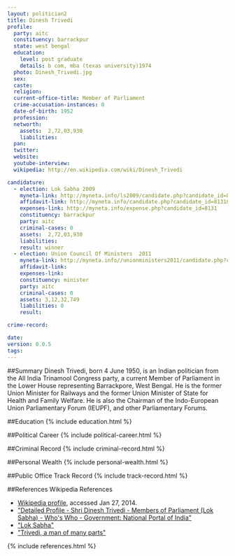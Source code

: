 ```yaml
---
layout: politician2
title: Dinesh Trivedi
profile: 
  party: aitc
  constituency: barrackpur
  state: west bengal
  education: 
    level: post graduate
    details: b com, mba (texas university)1974
  photo: Dinesh_Trivedi.jpg
  sex: 
  caste: 
  religion: 
  current-office-title: Member of Parliament
  crime-accusation-instances: 0
  date-of-birth: 1952
  profession: 
  networth: 
    assets:  2,72,03,930
    liabilities: 
  pan: 
  twitter: 
  website: 
  youtube-interview: 
  wikipedia: http://en.wikipedia.com/wiki/Dinesh_Trivedi

candidature: 
  - election: Lok Sabha 2009
    myneta-link: http://myneta.info/ls2009/candidate.php?candidate_id=8131
    affidavit-link: http://myneta.info/candidate.php?candidate_id=8131&scan=original
    expenses-link: http://myneta.info/expense.php?candidate_id=8131
    constituency: barrackpur 
    party: aitc
    criminal-cases: 0
    assets:  2,72,03,930
    liabilities: 
    result: winner 
  - election: Union Council Of Ministers  2011
    myneta-link: http://myneta.info//unionministers2011/candidate.php?candidate_id=32
    affidavit-link: 
    expenses-link: 
    constituency: minister 
    party: aitc
    criminal-cases: 0
    assets: 3,12,32,749
    liabilities: 0
    result:  

crime-record: 

date: 
version: 0.0.5
tags: 
---
```

##Summary
Dinesh Trivedi, born 4 June 1950, is an Indian politician from the All India Trinamool Congress party, a current Member of Parliament in the Lower House representing Barrackpore, West Bengal. He is the former Union Minister for Railways and the former Union Minister of State for Health and Family Welfare. He is also the Chairman of the Indo-European Union Parliamentary Forum (IEUPF), and other Parliamentary Forums.




##Education
{% include education.html %}


##Political Career
{% include political-career.html %}


##Criminal Record
{% include criminal-record.html %}


##Personal Wealth
{% include personal-wealth.html %}


##Public Office Track Record
{% include track-record.html %}


##References
Wikipedia References
- [Wikipedia profile]({{page.profile.wikipedia}}), accessed Jan 27, 2014.
- ["Detailed Profile - Shri Dinesh Trivedi - Members of Parliament (Lok Sabha) - Who's Who - Government: National Portal of India"][wiki1]
- ["Lok Sabha"][wiki2]
- ["Trivedi, a man of many parts"][wiki3]

[wiki1]: http://india.gov.in/govt/loksabhampbiodata.php?mpcode=4487
[wiki2]: http://164.100.47.132/LssNew/Members/Biography.aspx?mpsno=4487
[wiki3]: http://www.rediff.com/news/special/profile-trivedi-a-man-of-many-parts/20110712.htm


{% include references.html %}